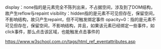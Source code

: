 display：none指的是元素完全不陈列出来，不占据空间，涉及到了DOM结构，故产生reflow与repaint
visibility：hidden指的是元素不可见但存在，保留空间，不影响结构，故只产生repaint，但不可触发绑定事件
opacity=0：指的是元素不可见但存在，保留空间，不影响结构，并且，如果该元素已经绑定一些事件，如click事件，那么点击该区域，也能触发点击事件的

https://www.w3school.com.cn/tags/html_ref_eventattributes.asp